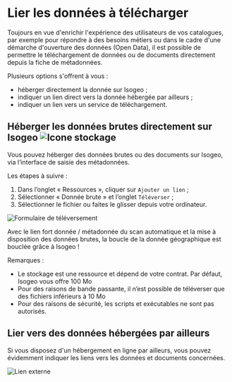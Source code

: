 # Lier les données à télécharger

Toujours en vue d'enrichir l'expérience des utilisateurs de vos catalogues, par exemple pour répondre à des besoins métiers ou dans le cadre d'une démarche d'ouverture des données (Open Data), il est possible de permettre le téléchargement de données ou de documents directement depuis la fiche de métadonnées.

Plusieurs options s'offrent à vous :
* héberger directement la donnée sur Isogeo ;
* indiquer un lien direct vers la donnée hébergée par ailleurs ;
* indiquer un lien vers un service de téléchargement.

## Héberger les données brutes directement sur Isogeo ![Icone stockage](/fr/images/offer_schema_platform_resStorage.png "Hébergement et stockage de données dans le cloud d'Isogeo")

Vous pouvez héberger des données brutes ou des documents sur Isogeo, via l’interface de saisie des métadonnées.

Les étapes à suivre :
1. Dans l’onglet « Ressources », cliquer sur `Ajouter un lien` ;
2. Sélectionner « Donnée brute » et l’onglet `Téléverser` ;
3. Sélectionner le fichier ou faites le glisser depuis votre ordinateur.

![Formulaire de téléversement](/fr/images/inv_edit_one_resource_download_upload.png "Glisser déposer une donnée ou un fichier")

Avec le lien fort donnée / métadonnée du scan automatique et la mise à disposition des données brutes, la boucle de la donnée géographique est bouclée grâce à Isogeo !

Remarques :
* Le stockage est une ressource et dépend de votre contrat. Par défaut, Isogeo vous offre 100 Mo
* Pour des raisons de bande passante, il n’est possible de téléverser que des fichiers inférieurs à 10 Mo
* Pour des raisons de sécurité, les scripts et exécutables ne sont pas autorisés.


## Lier vers des données hébergées par ailleurs

Si vous disposez d'un hébergement en ligne par ailleurs, vous pouvez évidemment indiquer les liens vers les données et documents concernées.

![Lien externe](/fr/images/inv_edit_one_resource_download_link.png "Lier vers un hébergement externe")
